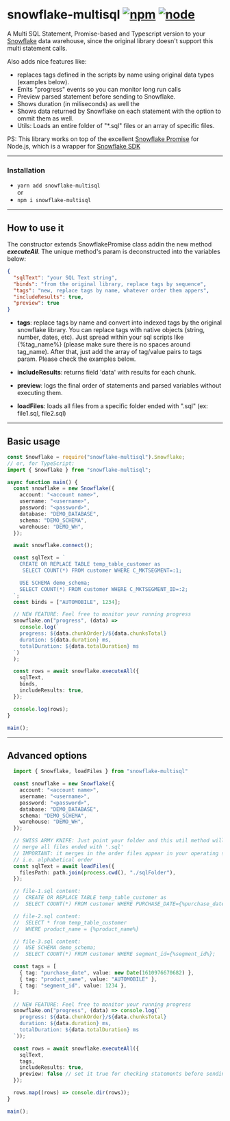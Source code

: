 # snowflake-multisql [![npm](https://img.shields.io/npm/v/snowflake-multisql.svg)](https://www.npmjs.com/package/snowflake-multisql) [![node](https://img.shields.io/node/v/snowflake-multisql.svg)](https://www.npmjs.com/package/snowflake-multisql)

A Multi SQL Statement, Promise-based and Typescript version to your [Snowflake](https://www.snowflake.net/) data warehouse, since the original library doesn't support this multi statement calls.

Also adds nice features like:

- replaces tags defined in the scripts by name using original data types (examples below).
- Emits "progress" events so you can monitor long run calls
- Preview parsed statement before sending to Snowflake.
- Shows duration (in miliseconds) as well the
- Shows data returned by Snowflake on each statement with the option to ommit them as well.
- Utils: Loads an entire folder of "\*.sql" files or an array of specific files.

PS: This library works on top of the excellent [Snowflake Promise](https://www.npmjs.com/package/snowflake-promise) for Node.js, which is a wrapper for [Snowflake SDK](https://www.npmjs.com/package/snowflake-sdk)

---

### Installation

- `yarn add snowflake-multisql`  
  or
- `npm i snowflake-multisql`

---

## How to use it

The constructor extends SnowflakePromise class addin the new method **_executeAll_**.
The unique method's param is deconstructed into the variables below:

```json
{
  "sqlText": "your SQL Text string",
  "binds": "from the original library, replace tags by sequence",
  "tags": "new, replace tags by name, whatever order them appers",
  "includeResults": true,
  "preview": true
}
```

- **tags**: replace tags by name and convert into indexed tags by the original snowflake library. You can replace tags with native objects (string, number, dates, etc). Just spread within your sql scripts like {%tag_name%} (please make sure there is no spaces around tag_name). After that, just add the array of tag/value pairs to tags param. Please check the examples below.

- **includeResults**: returns field 'data' with results for each chunk.

- **preview**: logs the final order of statements and parsed variables without executing them.

- **loadFiles**: loads all files from a specific folder ended with ".sql" (ex: file1.sql, file2.sql)

---

## Basic usage

```typescript
const Snowflake = require("snowflake-multisql").Snowflake;
// or, for TypeScript:
import { Snowflake } from "snowflake-multisql";

async function main() {
  const snowflake = new Snowflake({
    account: "<account name>",
    username: "<username>",
    password: "<password>",
    database: "DEMO_DATABASE",
    schema: "DEMO_SCHEMA",
    warehouse: "DEMO_WH",
  });

  await snowflake.connect();

  const sqlText = `
    CREATE OR REPLACE TABLE temp_table_customer as
     SELECT COUNT(*) FROM customer WHERE C_MKTSEGMENT=:1;

    USE SCHEMA demo_schema;
    SELECT COUNT(*) FROM customer WHERE C_MKTSEGMENT_ID=:2;
  `;
  const binds = ["AUTOMOBILE", 1234];

  // NEW FEATURE: Feel free to monitor your running progress
  snowflake.on("progress", (data) =>
    console.log(`
    progress: ${data.chunkOrder}/${data.chunksTotal}
    duration: ${data.duration} ms,
    totalDuration: ${data.totalDuration} ms
  `)
  );

  const rows = await snowflake.executeAll({
    sqlText,
    binds,
    includeResults: true,
  });

  console.log(rows);
}

main();
```

---

## Advanced options

```typescript
  import { Snowflake, loadFiles } from "snowflake-multisql"

  const snowflake = new Snowflake({
    account: "<account name>",
    username: "<username>",
    password: "<password>",
    database: "DEMO_DATABASE",
    schema: "DEMO_SCHEMA",
    warehouse: "DEMO_WH",
  });

  // SWISS ARMY KNIFE: Just point your folder and this util method will
  // merge all files ended with '.sql'
  // IMPORTANT: it merges in the order files appear in your operating system
  // i.e. alphabetical order
  const sqlText = await loadFiles({
    filesPath: path.join(process.cwd(), "./sqlFolder"),
  });

  // file-1.sql content:
  //  CREATE OR REPLACE TABLE temp_table_customer as
  //  SELECT COUNT(*) FROM customer WHERE PURCHASE_DATE={%purchase_date%};

  // file-2.sql content:
  //  SELECT * from temp_table_customer
  //  WHERE product_name = {%product_name%}

  // file-3.sql content:
  //  USE SCHEMA demo_schema;
  //  SELECT COUNT(*) FROM customer WHERE segment_id={%segment_id%};

  const tags = [
    { tag: "purchase_date", value: new Date(1610976670682) },
    { tag: "product_name", value: "AUTOMOBILE" },
    { tag: "segment_id", value: 1234 },
  ];

  // NEW FEATURE: Feel free to monitor your running progress
  snowflake.on("progress", (data) => console.log(`
    progress: ${data.chunkOrder}/${data.chunksTotal}
    duration: ${data.duration} ms,
    totalDuration: ${data.totalDuration} ms
  `));

  const rows = await snowflake.executeAll({
    sqlText,
    tags,
    includeResults: true,
    preview: false // set it true for checking statements before sending to Snowflake.
  });

  rows.map((rows) => console.dir(rows));
}

main();
```
